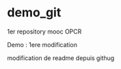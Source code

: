 # demo_git
1er repository mooc OPCR

Demo : 1ere modification

modification de readme depuis githug
